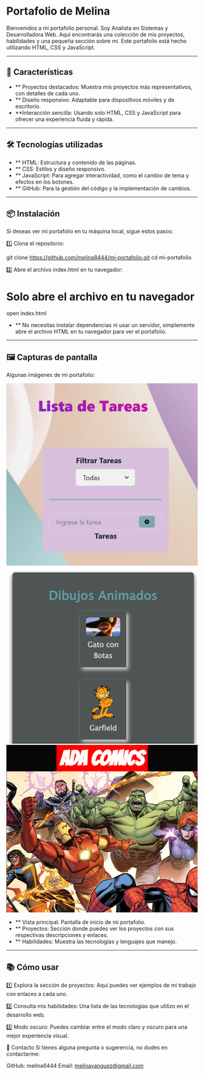 # **Portafolio de Melina**
Bienvenidos a mi portafolio personal. Soy Analista en Sistemas y Desarrolladora Web. Aquí encontrarás una colección de mis proyectos, habilidades y una pequeña sección sobre mí. Este portafolio está hecho utilizando HTML, CSS y JavaScript.

---

## 🚀 **Características**
- ** Proyectos destacados: Muestra mis proyectos más representativos, con detalles de cada uno.
- ** Diseño responsivo: Adaptable para dispositivos móviles y de escritorio.
- **Interacción sencilla: Usando solo HTML, CSS y JavaScript para ofrecer una experiencia fluida y rápida.

---

## 🛠️ **Tecnologías utilizadas**

- ** HTML: Estructura y contenido de las páginas.
- ** CSS: Estilos y diseño responsivo.
- ** JavaScript: Para agregar interactividad, como el cambio de tema y efectos en los botones.
- ** GitHub: Para la gestión del código y la implementación de cambios.

---

## 📦 **Instalación**
Si deseas ver mi portafolio en tu máquina local, sigue estos pasos:

1️⃣ Clona el repositorio:

git clone https://github.com/melina8444/mi-portafolio.git
cd mi-portafolio

2️⃣ Abre el archivo index.html en tu navegador:


# Solo abre el archivo en tu navegador

open index.html

- ** No necesitas instalar dependencias ni usar un servidor, simplemente abre el archivo HTML en tu navegador para ver el portafolio.

---

## 🖼️ **Capturas de pantalla**
Algunas imágenes de mi portafolio:

![alt text](image-1.png)
![alt text](image.png)
![alt text](image-2.png)

- ** Vista principal: Pantalla de inicio de mi portafolio.
- ** Proyectos: Sección donde puedes ver los proyectos con sus respectivas descripciones y enlaces.
- ** Habilidades: Muestra las tecnologías y lenguajes que manejo.

---

## 📚 **Cómo usar**
1️⃣ Explora la sección de proyectos: Aquí puedes ver ejemplos de mi trabajo con enlaces a cada uno.

2️⃣ Consulta mis habilidades: Una lista de las tecnologías que utilizo en el desarrollo web.

3️⃣ Modo oscuro: Puedes cambiar entre el modo claro y oscuro para una mejor experiencia visual.

📩 Contacto
Si tienes alguna pregunta o sugerencia, no dudes en contactarme:

GitHub: melina8444
Email: melinayanguez@gmail.com